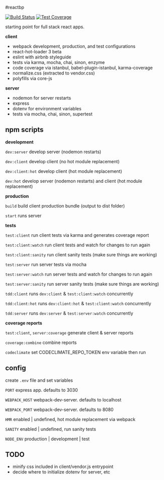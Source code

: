 #reactbp

[![Build Status](https://travis-ci.org/jomcode/reactbp.svg?branch=master)](https://travis-ci.org/jomcode/reactbp)
[![Test Coverage](https://codeclimate.com/github/jomcode/reactbp/badges/coverage.svg)](https://codeclimate.com/github/jomcode/reactbp/coverage)

starting point for full stack react apps.

**client**
- webpack development, production, and test configurations
- react-hot-loader 3 beta
- eslint with airbnb styleguide
- tests via karma, mocha, chai, sinon, enzyme
- code coverage via istanbul, babel-plugin-istanbul, karma-coverage
- normalize.css (extracted to vendor.css)
- polyfills via core-js

**server**
- nodemon for server restarts
- express
- dotenv for environment variables
- tests via mocha, chai, sinon, supertest

## npm scripts
**development**

`dev:server` develop server (nodemon restarts)

`dev:client` develop client (no hot module replacement)

`dev:client:hot` develop client (hot module replacement)

`dev:hot` develop server (nodemon restarts) and client (hot module replacement)

**production**

`build` build client production bundle (output to dist folder)

`start` runs server

**tests**

`test:client` run client tests via karma and generates coverage report

`test:client:watch` run client tests and watch for changes to run again

`test:client:sanity` run client sanity tests (make sure things are working)

`test:server` run server tests via mocha

`test:server:watch` run server tests and watch for changes to run again

`test:server:sanity` run server sanity tests (make sure things are working)

`tdd:client` runs `dev:client` & `test:client:watch` concurrently

`tdd:client:hot` runs `dev:client:hot` & `test:client:watch` concurrently

`tdd:server` runs `dev:server` & `test:server:watch` concurrently

**coverage reports**

`test:client`, `server:coverage` generate client & server reports

`coverage:combine` combine reports

`codeclimate` set CODECLIMATE_REPO_TOKEN env variable then run

## config
create `.env` file and set variables

`PORT` express app. defaults to 3030

`WEBPACK_HOST` webpack-dev-server. defaults to localhost

`WEBPACK_PORT` webpack-dev-server. defaults to 8080

`HMR` enabled | undefined, hot module replacement via webpack

`SANITY` enabled | undefined, run sanity tests

`NODE_ENV` production | development | test

## TODO
- minify css included in client/vendor.js entrypoint
- decide where to initialize dotenv for server, etc
